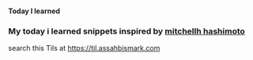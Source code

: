####  Today I learned

### My today i learned snippets inspired  by [mitchellh hashimoto](https://mitchellh.com/)

search this Tils at https://til.assahbismark.com

